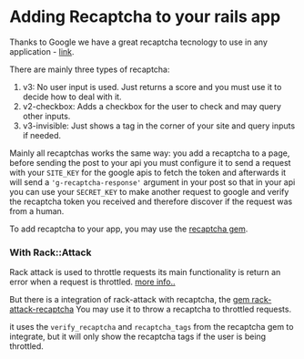 # Adding Recaptcha to your rails app

Thanks to Google we have a great recaptcha tecnology to use in any application - [link](https://developers.google.com/recaptcha/intro).

There are mainly three types of recaptcha:
1. v3: No user input is used. Just returns a score and you must use it to decide how to deal with it.
2. v2-checkbox: Adds a checkbox for the user to check and may query other inputs.
3. v3-invisible: Just shows a tag in the corner of your site and query inputs if needed.

Mainly all recaptchas works the same way: you add a recaptcha to a page, before sending the post to your api you must configure it to send a request with your `SITE_KEY` for the google apis to fetch the token and afterwards it will send a `'g-recaptcha-response'` argument in your post so that in your api you can use your `SECRET_KEY` to make another request to google and verify the recaptcha token you received and therefore discover if the request was from a human.

To add recaptcha to your app, you may use the [recaptcha gem](https://github.com/ambethia/recaptcha).

### With Rack::Attack

Rack attack is used to throttle requests its main functionality is return an error when a request is throttled.
[more info..](https://github.com/kickstarter/rack-attack#getting-started)

But there is a integration of rack-attack with recaptcha, the [gem rack-attack-recaptcha](https://github.com/rauchy/rack-attack-recaptcha)
You may use it to throw a recaptcha to throttled requests.

it uses the `verify_recaptcha` and `recaptcha_tags` from the recaptcha gem to integrate, but it will only show the recaptcha tags if the user is being throttled.
